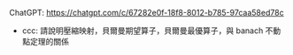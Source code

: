 
ChatGPT: https://chatgpt.com/c/67282e0f-18f8-8012-b785-97caa58ed78c


* ccc: 請說明壓縮映射，貝爾曼期望算子，貝爾曼最優算子，與 banach 不動點定理的關係